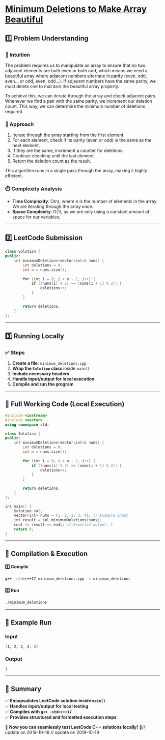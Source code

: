 # **[Minimum Deletions to Make Array Beautiful](https://leetcode.com/problems/minimum-deletions-to-make-array-beautiful/description/)**  

## **1️⃣ Problem Understanding**  
### **📌 Intuition**  
The problem requires us to manipulate an array to ensure that no two adjacent elements are both even or both odd, which means we need a beautiful array where adjacent numbers alternate in parity (even, odd, even... or odd, even, odd...). If adjacent numbers have the same parity, we must delete one to maintain the beautiful array property.

To achieve this, we can iterate through the array and check adjacent pairs. Whenever we find a pair with the same parity, we increment our deletion count. This way, we can determine the minimum number of deletions required.

### **🚀 Approach**  
1. Iterate through the array starting from the first element.
2. For each element, check if its parity (even or odd) is the same as the next element.
3. If they are the same, increment a counter for deletions.
4. Continue checking until the last element.
5. Return the deletion count as the result.

This algorithm runs in a single pass through the array, making it highly efficient.

### **⏱️ Complexity Analysis**  
- **Time Complexity**: O(n), where n is the number of elements in the array. We are iterating through the array once.
- **Space Complexity**: O(1), as we are only using a constant amount of space for our variables.

---  

## **2️⃣ LeetCode Submission**  
```cpp
class Solution {
public:
    int minimumDeletions(vector<int>& nums) {
        int deletions = 0;
        int n = nums.size();
        
        for (int i = 0; i < n - 1; i++) {
            if ((nums[i] % 2) == (nums[i + 1] % 2)) {
                deletions++;
            }
        }
        
        return deletions;
    }
};  
```  

---  

## **3️⃣ Running Locally**  
### **✅ Steps**  
1. **Create a file**: `minimum_deletions.cpp`  
2. **Wrap the `Solution` class** inside `main()`  
3. **Include necessary headers**  
4. **Handle input/output for local execution**  
5. **Compile and run the program**  

---  

## **📝 Full Working Code (Local Execution)**  
```cpp
#include <iostream>
#include <vector>
using namespace std;

class Solution {
public:
    int minimumDeletions(vector<int>& nums) {
        int deletions = 0;
        int n = nums.size();
        
        for (int i = 0; i < n - 1; i++) {
            if ((nums[i] % 2) == (nums[i + 1] % 2)) {
                deletions++;
            }
        }
        
        return deletions;
    }
};

int main() {
    Solution sol;
    vector<int> nums = {1, 2, 2, 3, 4}; // Example input
    int result = sol.minimumDeletions(nums);
    cout << result << endl; // Expected output: 1
    return 0;
}  
```  

---  

## **🔧 Compilation & Execution**  
#### **1️⃣ Compile**  
```bash
g++ -std=c++17 minimum_deletions.cpp -o minimum_deletions
```  

#### **2️⃣ Run**  
```bash
./minimum_deletions
```  

---  

## **🎯 Example Run**  
### **Input**  
```
[1, 2, 2, 3, 4]
```  
### **Output**  
```
1
```  

---  

## **📌 Summary**  
✅ **Encapsulates LeetCode solution inside `main()`**  
✅ **Handles input/output for local testing**  
✅ **Compiles with `g++ -std=c++17`**  
✅ **Provides structured and formatted execution steps**  

🚀 **Now you can seamlessly test LeetCode C++ solutions locally!** 🚀// update on 2019-10-19
// update on 2019-10-19
